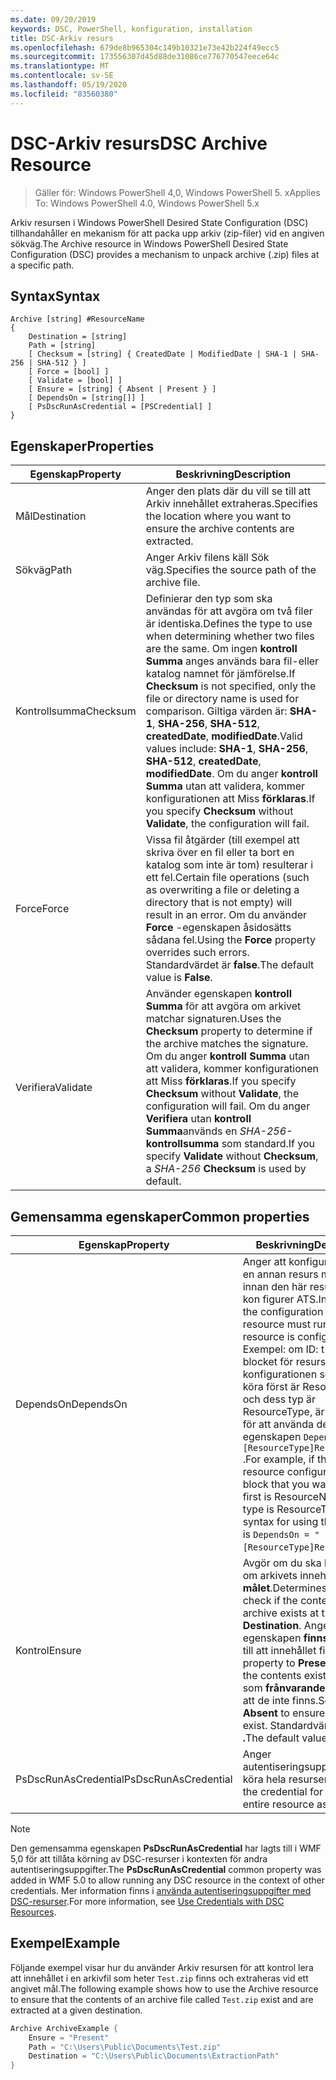 ```yaml
---
ms.date: 09/20/2019
keywords: DSC, PowerShell, konfiguration, installation
title: DSC-Arkiv resurs
ms.openlocfilehash: 679de8b965304c149b10321e73e42b224f49ecc5
ms.sourcegitcommit: 173556307d45d88de31086ce776770547eece64c
ms.translationtype: MT
ms.contentlocale: sv-SE
ms.lasthandoff: 05/19/2020
ms.locfileid: "83560380"
---
```

# <a name="dsc-archive-resource"></a><span data-ttu-id="64be8-103">DSC-Arkiv resurs</span><span class="sxs-lookup"><span data-stu-id="64be8-103">DSC Archive Resource</span></span>

> <span data-ttu-id="64be8-104">Gäller för: Windows PowerShell 4,0, Windows PowerShell 5. x</span><span class="sxs-lookup"><span data-stu-id="64be8-104">Applies To: Windows PowerShell 4.0, Windows PowerShell 5.x</span></span>

<span data-ttu-id="64be8-105">Arkiv resursen i Windows PowerShell Desired State Configuration (DSC) tillhandahåller en mekanism för att packa upp arkiv (zip-filer) vid en angiven sökväg.</span><span class="sxs-lookup"><span data-stu-id="64be8-105">The Archive resource in Windows PowerShell Desired State Configuration (DSC) provides a mechanism to unpack archive (.zip) files at a specific path.</span></span>

## <a name="syntax"></a><span data-ttu-id="64be8-106">Syntax</span><span class="sxs-lookup"><span data-stu-id="64be8-106">Syntax</span></span>

```Syntax
Archive [string] #ResourceName
{
    Destination = [string]
    Path = [string]
    [ Checksum = [string] { CreatedDate | ModifiedDate | SHA-1 | SHA-256 | SHA-512 } ]
    [ Force = [bool] ]
    [ Validate = [bool] ]
    [ Ensure = [string] { Absent | Present } ]
    [ DependsOn = [string[]] ]
    [ PsDscRunAsCredential = [PSCredential] ]
}
```

## <a name="properties"></a><span data-ttu-id="64be8-107">Egenskaper</span><span class="sxs-lookup"><span data-stu-id="64be8-107">Properties</span></span>

|<span data-ttu-id="64be8-108">Egenskap</span><span class="sxs-lookup"><span data-stu-id="64be8-108">Property</span></span> |<span data-ttu-id="64be8-109">Beskrivning</span><span class="sxs-lookup"><span data-stu-id="64be8-109">Description</span></span> |
|---|---|
|<span data-ttu-id="64be8-110">Mål</span><span class="sxs-lookup"><span data-stu-id="64be8-110">Destination</span></span> |<span data-ttu-id="64be8-111">Anger den plats där du vill se till att Arkiv innehållet extraheras.</span><span class="sxs-lookup"><span data-stu-id="64be8-111">Specifies the location where you want to ensure the archive contents are extracted.</span></span> |
|<span data-ttu-id="64be8-112">Sökväg</span><span class="sxs-lookup"><span data-stu-id="64be8-112">Path</span></span> |<span data-ttu-id="64be8-113">Anger Arkiv filens käll Sök väg.</span><span class="sxs-lookup"><span data-stu-id="64be8-113">Specifies the source path of the archive file.</span></span> |
|<span data-ttu-id="64be8-114">Kontrollsumma</span><span class="sxs-lookup"><span data-stu-id="64be8-114">Checksum</span></span> |<span data-ttu-id="64be8-115">Definierar den typ som ska användas för att avgöra om två filer är identiska.</span><span class="sxs-lookup"><span data-stu-id="64be8-115">Defines the type to use when determining whether two files are the same.</span></span> <span data-ttu-id="64be8-116">Om ingen **kontroll Summa** anges används bara fil-eller katalog namnet för jämförelse.</span><span class="sxs-lookup"><span data-stu-id="64be8-116">If **Checksum** is not specified, only the file or directory name is used for comparison.</span></span> <span data-ttu-id="64be8-117">Giltiga värden är: **SHA-1**, **SHA-256**, **SHA-512**, **createdDate**, **modifiedDate**.</span><span class="sxs-lookup"><span data-stu-id="64be8-117">Valid values include: **SHA-1**, **SHA-256**, **SHA-512**, **createdDate**, **modifiedDate**.</span></span> <span data-ttu-id="64be8-118">Om du anger **kontroll Summa** utan att validera, kommer konfigurationen att Miss **förklaras**.</span><span class="sxs-lookup"><span data-stu-id="64be8-118">If you specify **Checksum** without **Validate**, the configuration will fail.</span></span> |
|<span data-ttu-id="64be8-119">Force</span><span class="sxs-lookup"><span data-stu-id="64be8-119">Force</span></span> |<span data-ttu-id="64be8-120">Vissa fil åtgärder (till exempel att skriva över en fil eller ta bort en katalog som inte är tom) resulterar i ett fel.</span><span class="sxs-lookup"><span data-stu-id="64be8-120">Certain file operations (such as overwriting a file or deleting a directory that is not empty) will result in an error.</span></span> <span data-ttu-id="64be8-121">Om du använder **Force** -egenskapen åsidosätts sådana fel.</span><span class="sxs-lookup"><span data-stu-id="64be8-121">Using the **Force** property overrides such errors.</span></span> <span data-ttu-id="64be8-122">Standardvärdet är **false**.</span><span class="sxs-lookup"><span data-stu-id="64be8-122">The default value is **False**.</span></span> |
|<span data-ttu-id="64be8-123">Verifiera</span><span class="sxs-lookup"><span data-stu-id="64be8-123">Validate</span></span>| <span data-ttu-id="64be8-124">Använder egenskapen **kontroll Summa** för att avgöra om arkivet matchar signaturen.</span><span class="sxs-lookup"><span data-stu-id="64be8-124">Uses the **Checksum** property to determine if the archive matches the signature.</span></span> <span data-ttu-id="64be8-125">Om du anger **kontroll Summa** utan att validera, kommer konfigurationen att Miss **förklaras**.</span><span class="sxs-lookup"><span data-stu-id="64be8-125">If you specify **Checksum** without **Validate**, the configuration will fail.</span></span> <span data-ttu-id="64be8-126">Om du anger **Verifiera** utan **kontroll Summa**används en _SHA-256-_ **kontrollsumma** som standard.</span><span class="sxs-lookup"><span data-stu-id="64be8-126">If you specify **Validate** without **Checksum**, a _SHA-256_ **Checksum** is used by default.</span></span> |

## <a name="common-properties"></a><span data-ttu-id="64be8-127">Gemensamma egenskaper</span><span class="sxs-lookup"><span data-stu-id="64be8-127">Common properties</span></span>

|<span data-ttu-id="64be8-128">Egenskap</span><span class="sxs-lookup"><span data-stu-id="64be8-128">Property</span></span> |<span data-ttu-id="64be8-129">Beskrivning</span><span class="sxs-lookup"><span data-stu-id="64be8-129">Description</span></span> |
|---|---|
|<span data-ttu-id="64be8-130">DependsOn</span><span class="sxs-lookup"><span data-stu-id="64be8-130">DependsOn</span></span> |<span data-ttu-id="64be8-131">Anger att konfigurationen av en annan resurs måste köras innan den här resursen har kon figurer ATS.</span><span class="sxs-lookup"><span data-stu-id="64be8-131">Indicates that the configuration of another resource must run before this resource is configured.</span></span> <span data-ttu-id="64be8-132">Exempel: om ID: t för skript blocket för resurs konfigurationen som du vill köra först är ResourceName och dess typ är ResourceType, är syntaxen för att använda den här egenskapen `DependsOn = "[ResourceType]ResourceName"` .</span><span class="sxs-lookup"><span data-stu-id="64be8-132">For example, if the ID of the resource configuration script block that you want to run first is ResourceName and its type is ResourceType, the syntax for using this property is `DependsOn = "[ResourceType]ResourceName"`.</span></span> |
|<span data-ttu-id="64be8-133">Kontrol</span><span class="sxs-lookup"><span data-stu-id="64be8-133">Ensure</span></span> |<span data-ttu-id="64be8-134">Avgör om du ska kontrol lera om arkivets innehåll finns vid **målet**.</span><span class="sxs-lookup"><span data-stu-id="64be8-134">Determines whether to check if the content of the archive exists at the **Destination**.</span></span> <span data-ttu-id="64be8-135">Ange att den här egenskapen **finns för att** se till att innehållet finns.</span><span class="sxs-lookup"><span data-stu-id="64be8-135">Set this property to **Present** to ensure the contents exist.</span></span> <span data-ttu-id="64be8-136">Ange det som **frånvarande** för att se till att de inte finns.</span><span class="sxs-lookup"><span data-stu-id="64be8-136">Set it to **Absent** to ensure they do not exist.</span></span> <span data-ttu-id="64be8-137">Standardvärdet finns **.**</span><span class="sxs-lookup"><span data-stu-id="64be8-137">The default value is **Present**.</span></span> |
|<span data-ttu-id="64be8-138">PsDscRunAsCredential</span><span class="sxs-lookup"><span data-stu-id="64be8-138">PsDscRunAsCredential</span></span> |<span data-ttu-id="64be8-139">Anger autentiseringsuppgifter för att köra hela resursen som.</span><span class="sxs-lookup"><span data-stu-id="64be8-139">Sets the credential for running the entire resource as.</span></span> |

> [!NOTE]
> <span data-ttu-id="64be8-140">Den gemensamma egenskapen **PsDscRunAsCredential** har lagts till i WMF 5,0 för att tillåta körning av DSC-resurser i kontexten för andra autentiseringsuppgifter.</span><span class="sxs-lookup"><span data-stu-id="64be8-140">The **PsDscRunAsCredential** common property was added in WMF 5.0 to allow running any DSC resource in the context of other credentials.</span></span> <span data-ttu-id="64be8-141">Mer information finns i [använda autentiseringsuppgifter med DSC-resurser](../../../configurations/runasuser.md).</span><span class="sxs-lookup"><span data-stu-id="64be8-141">For more information, see [Use Credentials with DSC Resources](../../../configurations/runasuser.md).</span></span>

## <a name="example"></a><span data-ttu-id="64be8-142">Exempel</span><span class="sxs-lookup"><span data-stu-id="64be8-142">Example</span></span>

<span data-ttu-id="64be8-143">Följande exempel visar hur du använder Arkiv resursen för att kontrol lera att innehållet i en arkivfil som heter `Test.zip` finns och extraheras vid ett angivet mål.</span><span class="sxs-lookup"><span data-stu-id="64be8-143">The following example shows how to use the Archive resource to ensure that the contents of an archive file called `Test.zip` exist and are extracted at a given destination.</span></span>

```powershell
Archive ArchiveExample {
    Ensure = "Present"
    Path = "C:\Users\Public\Documents\Test.zip"
    Destination = "C:\Users\Public\Documents\ExtractionPath"
}
```
